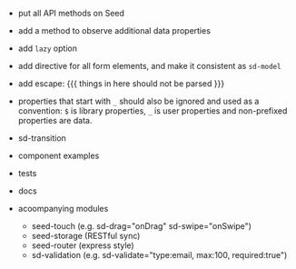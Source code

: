 - put all API methods on Seed
- add a method to observe additional data properties
- add `lazy` option
- add directive for all form elements, and make it consistent as `sd-model`
- add escape: {{{ things in here should not be parsed }}}
- properties that start with `_` should also be ignored and used as a convention: `$` is library properties, `_` is user properties and non-prefixed properties are data.

- sd-transition
- component examples
- tests
- docs
- acoompanying modules
    - seed-touch (e.g. sd-drag="onDrag" sd-swipe="onSwipe")
    - seed-storage (RESTful sync)
    - seed-router (express style)
    - sd-validation (e.g. sd-validate="type:email, max:100, required:true")